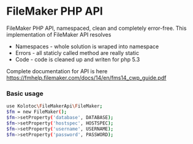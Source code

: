 # FileMaker PHP API

FileMaker PHP API, namespaced, clean and completely error-free. This implementation of FileMaker API resolves
  - Namespaces - whole solution is wraped into namespace
  - Errors - all staticly called method are really static
  - Code - code is cleaned up and writen for php 5.3

Complete documentation for API is here https://fmhelp.filemaker.com/docs/14/en/fms14_cwp_guide.pdf

### Basic usage

```sh
use Kolotoc\FileMakerApi\FileMaker;
$fm = new FileMaker();
$fm->setProperty('database', DATABASE);
$fm->setProperty('hostspec', HOSTSPEC);
$fm->setProperty('username', USERNAME);
$fm->setProperty('password', PASSWORD);
```